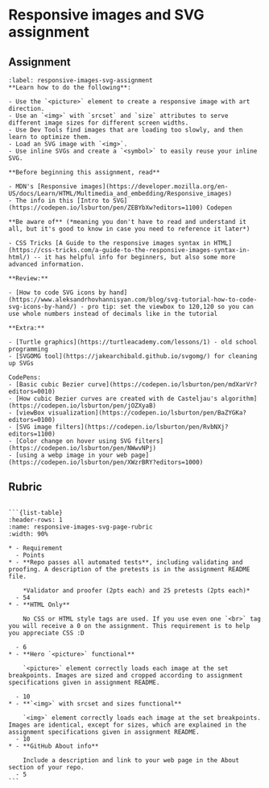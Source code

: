 # Responsive images and SVG assignment

## Assignment

```{exercise}
:label: responsive-images-svg-assignment
**Learn how to do the following**:

- Use the `<picture>` element to create a responsive image with art direction.
- Use an `<img>` with `srcset` and `size` attributes to serve different image sizes for different screen widths.
- Use Dev Tools find images that are loading too slowly, and then learn to optimize them.
- Load an SVG image with `<img>`.
- Use inline SVGs and create a `<symbol>` to easily reuse your inline SVG.

**Before beginning this assignment, read**

- MDN's [Responsive images](https://developer.mozilla.org/en-US/docs/Learn/HTML/Multimedia_and_embedding/Responsive_images)
- The info in this [Intro to SVG](https://codepen.io/lsburton/pen/ZEBYbXw?editors=1100) Codepen

**Be aware of** (*meaning you don't have to read and understand it all, but it's good to know in case you need to reference it later*)

- CSS Tricks [A Guide to the responsive images syntax in HTML](https://css-tricks.com/a-guide-to-the-responsive-images-syntax-in-html/) -- it has helpful info for beginners, but also some more advanced information.

**Review:**

- [How to code SVG icons by hand](https://www.aleksandrhovhannisyan.com/blog/svg-tutorial-how-to-code-svg-icons-by-hand/) - pro tip: set the viewbox to 120,120 so you can use whole numbers instead of decimals like in the tutorial
```

```{tip}
**Extra:**

- [Turtle graphics](https://turtleacademy.com/lessons/1) - old school programming
- [SVGOMG tool](https://jakearchibald.github.io/svgomg/) for cleaning up SVGs

CodePens:
- [Basic cubic Bezier curve](https://codepen.io/lsburton/pen/mdXarVr?editors=0010)
- [How cubic Bezier curves are created with de Casteljau's algorithm](https://codepen.io/lsburton/pen/jOZXyaB)
- [viewBox visualization](https://codepen.io/lsburton/pen/BaZYGKa?editors=0100)
- [SVG image filters](https://codepen.io/lsburton/pen/RvbNXj?editors=1100)
- [Color change on hover using SVG filters](https://codepen.io/lsburton/pen/NWwvNPj)
- [using a webp image in your web page](https://codepen.io/lsburton/pen/XWzrBRY?editors=1000)
```

## Rubric

````{admonition} Rubric

```{list-table}
:header-rows: 1
:name: responsive-images-svg-page-rubric
:width: 90%

* - Requirement
  - Points
* - **Repo passes all automated tests**, including validating and proofing. A description of the pretests is in the assignment README file.

    *Validator and proofer (2pts each) and 25 pretests (2pts each)*
  - 54
* - **HTML Only**

    No CSS or HTML style tags are used. If you use even one `<br>` tag you will receive a 0 on the assignment. This requirement is to help you appreciate CSS :D

  - 6
* - **Hero `<picture>` functional**

    `<picture>` element correctly loads each image at the set breakpoints. Images are sized and cropped according to assignment specifications given in assignment README.

  - 10
* - **`<img>` with srcset and sizes functional**

    `<img>` element correctly loads each image at the set breakpoints. Images are identical, except for sizes, which are explained in the assignment specifications given in assignment README.
  - 10
* - **GitHub About info**

    Include a description and link to your web page in the About section of your repo.
  - 5
```

````
